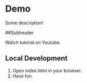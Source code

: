 # Demo

Some description!

##Subheader

Watch tutorial on Youtube.

## Local Development

1. Open index.html in your browser.
2. Have fun.

